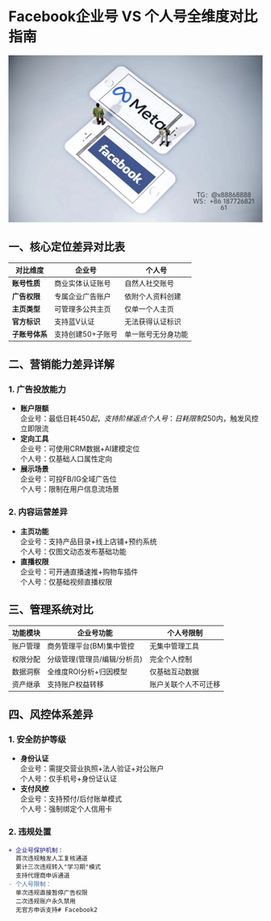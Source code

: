# Facebook企业号 VS 个人号全维度对比指南
 ![替代文字](84510a4422f70cca1910c56bd2fda4b.jpg)
## 一、核心定位差异对比表
| **对比维度**       | **企业号**                          | **个人号**                      |
|--------------------|------------------------------------|---------------------------------|
| **账号性质**       | 商业实体认证账号                  | 自然人社交账号                  |
| **广告权限**       | 专属企业广告账户                  | 依附个人资料创建                |
| **主页类型**       | 可管理多公共主页                  | 仅单一个人主页                  |
| **官方标识**       | 支持蓝V认证                      | 无法获得认证标识                |
| **子账号体系**     | 支持创建50+子账号                 | 单一账号无分身功能              |
## 二、营销能力差异详解
### 1. 广告投放能力
- **账户限额**  
  企业号：最低日耗$450起，支持阶梯返点  
  个人号：日耗限制$250内，触发风控立即限流
- **定向工具**  
  企业号：可使用CRM数据+AI建模定位  
  个人号：仅基础人口属性定向
- **展示场景**  
  企业号：可投FB/IG全域广告位  
  个人号：限制在用户信息流场景
### 2. 内容运营差异
- **主页功能**  
  企业号：支持产品目录+线上店铺+预约系统  
  个人号：仅图文动态发布基础功能
- **直播权限**  
  企业号：可开通直播速推+购物车插件  
  个人号：仅基础视频直播权限
## 三、管理系统对比
| **功能模块**       | **企业号功能**                    | **个人号限制**                  |
|--------------------|----------------------------------|---------------------------------|
| 账户管理           | 商务管理平台(BM)集中管控          | 无集中管理工具                  |
| 权限分配           | 分级管理(管理员/编辑/分析员)      | 完全个人控制                    |
| 数据洞察           | 全维度ROI分析+归因模型            | 仅基础互动数据                  |
| 资产继承           | 支持账户权益转移                  | 账户关联个人不可迁移            |
## 四、风控体系差异
### 1. 安全防护等级
- **身份认证**  
  企业号：需提交营业执照+法人验证+对公账户  
  个人号：仅手机号+身份证认证
- **支付风控**  
  企业号：支持预付/后付账单模式  
  个人号：强制绑定个人信用卡
### 2. 违规处置
```diff
+ 企业号保护机制：
  首次违规触发人工复核通道  
  累计三次违规转入"学习期"模式  
  支持代理商申诉通道
- 个人号限制：  
  单次违规直接暂停广告权限  
  二次违规账户永久禁用  
  无官方申诉支持# Facebook2
